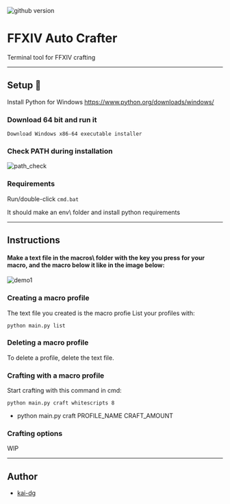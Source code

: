 ![github version](https://d25lcipzij17d.cloudfront.net/badge.svg?id=gh&type=6&v=2.0.0&x2=0)
# FFXIV Auto Crafter
Terminal tool for FFXIV crafting

---

## Setup :wrench:
Install Python for Windows
https://www.python.org/downloads/windows/

### Download 64 bit and run it
```Download Windows x86-64 executable installer```

### Check PATH during installation
![path_check](../assets/pythonpathcheck.PNG)

### Requirements
Run/double-click `cmd.bat`

It should make an env\ folder and install python requirements

---

## Instructions
#### Make a text file in the macros\\ folder with the key you press for your macro, and the macro below it like in the image below:
![demo1](../assets/demo1.PNG)

### Creating a macro profile
The text file you created is the macro profie
List your profiles with:
```
python main.py list
```

### Deleting a macro profile
To delete a profile, delete the text file.

### Crafting with a macro profile
Start crafting with this command in cmd:
```
python main.py craft whitescripts 8
```
* python main.py craft PROFILE_NAME CRAFT_AMOUNT


### Crafting options
WIP

---

## Author
* [kai-dg](https://github.com/kai-dg)
